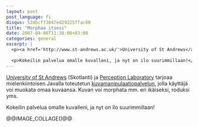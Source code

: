```yaml
---
layout: post
post_language: fi
disqus: 52dbcff3047ed29225ffac80
title: "Morphaa itsesi"
date: 2007-04-06T11:38:00+03:00
categories: general
excerpt: |
  <p><a href='http://www.st-andrews.ac.uk/'>University of St Andrews</a> (Skotlanti) ja <a href='http://www.perceptionlab.com/'>Perception Laboratory</a> tarjoaa mielenkiintoisen Javalla toteutetun <a href='http://morph.cs.st-andrews.ac.uk/'>kuvamanipulaatiopalvelun</a>, jolla käyttäjä voi muokata omaa kuvaansa. Kuvan voi morphata mm. eri ikäiseksi, roduksi yms.</p>
  
  <p>Kokeilin palvelua omalle kuvalleni, ja nyt on ilo suurimmillaan!</p>
---
```

<p><a href='http://www.st-andrews.ac.uk/'>University of St Andrews</a> (Skotlanti) ja <a href='http://www.perceptionlab.com/'>Perception Laboratory</a> tarjoaa mielenkiintoisen Javalla toteutetun <a href='http://morph.cs.st-andrews.ac.uk/'>kuvamanipulaatiopalvelun</a>, jolla käyttäjä voi muokata omaa kuvaansa. Kuvan voi morphata mm. eri ikäiseksi, roduksi yms.</p>

<p>Kokeilin palvelua omalle kuvalleni, ja nyt on ilo suurimmillaan!</p>

@@IMAGE_COLLAGE()@@